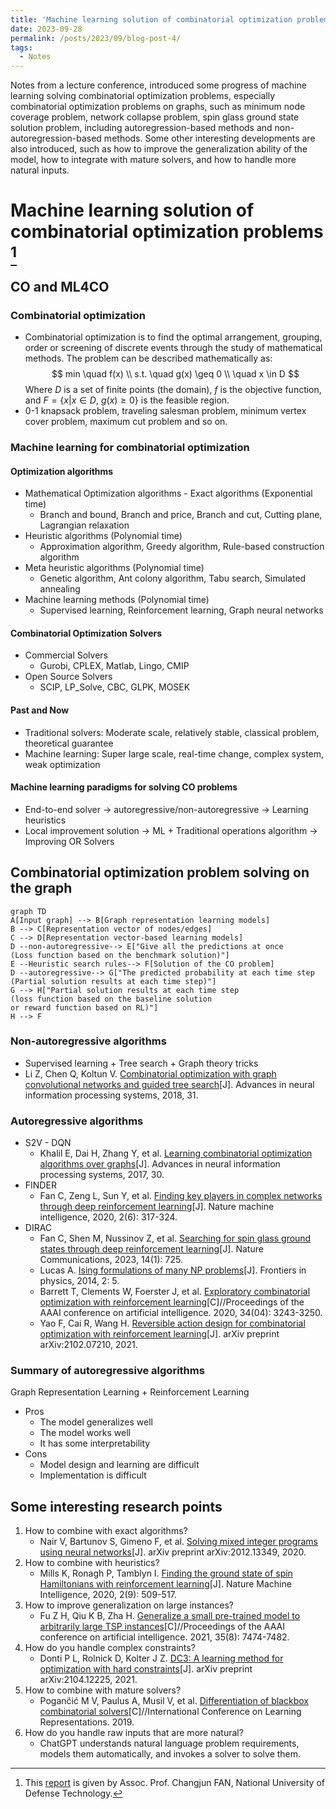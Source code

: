 ```yaml
---
title: 'Machine learning solution of combinatorial optimization problems'
date: 2023-09-28
permalink: /posts/2023/09/blog-post-4/
tags:
  - Notes
---
```


Notes from a lecture conference, introduced some progress of machine learning solving combinatorial optimization problems, especially combinatorial optimization problems on graphs, such as minimum node coverage problem, network collapse problem, spin glass ground state solution problem, including autoregression-based methods and non-autoregression-based methods. Some other interesting developments are also introduced, such as how to improve the generalization ability of the model, how to integrate with mature solvers, and how to handle more natural inputs.

# Machine learning solution of combinatorial optimization problems [^1]
[^1]: This [report](https://pattern.swarma.org/study_group_issue/483) is given by Assoc. Prof. Changjun FAN, National University of Defense Technology.
## CO and ML4CO
### Combinatorial optimization
- Combinatorial optimization is to find the optimal arrangement, grouping, order or screening of discrete events through the study of mathematical methods. The problem can be described mathematically as:$$
  min \quad f(x) \\
  s.t. \quad g(x) \geq 0 \\
  \quad x \in D
  $$Where $D$ is a set of finite points (the domain), $f$ is the objective function, and $F= \{ x | x \in D, \ g(x) \geq 0\}$ is the feasible region.
- 0-1 knapsack problem, traveling salesman problem, minimum vertex cover problem, maximum cut problem and so on.
### Machine learning for combinatorial optimization
#### Optimization algorithms
- Mathematical Optimization algorithms - Exact algorithms (Exponential time)
  - Branch and bound, Branch and price, Branch and cut, Cutting plane, Lagrangian relaxation
- Heuristic algorithms (Polynomial time)
  - Approximation algorithm, Greedy algorithm, Rule-based construction algorithm
- Meta heuristic algorithms (Polynomial time)
  - Genetic algorithm, Ant colony algorithm, Tabu search, Simulated annealing
- Machine learning methods (Polynomial time)
  - Supervised learning, Reinforcement learning, Graph neural networks
#### Combinatorial Optimization Solvers
- Commercial Solvers
  - Gurobi, CPLEX, Matlab, Lingo, CMIP
- Open Source Solvers
  - SCIP, LP_Solve, CBC, GLPK, MOSEK
#### Past and Now
- Traditional solvers: Moderate scale, relatively stable, classical problem, theoretical guarantee
- Machine learning: Super large scale, real-time change, complex system, weak optimization
#### Machine learning paradigms for solving CO problems
- End-to-end solver $\rightarrow$ autoregressive/non-autoregressive $\rightarrow$ Learning heuristics
- Local improvement solution $\rightarrow$ ML + Traditional operations algorithm $\rightarrow$ Improving OR Solvers
## Combinatorial optimization problem solving on the graph
```mermaid
graph TD
A[Input graph] --> B[Graph representation learning models]
B --> C[Representation vector of nodes/edges]
C --> D[Representation vector-based learning models]
D --non-autoregressive--> E["Give all the predictions at once
(Loss function based on the benchmark solution)"]
E --Heuristic search rules--> F[Solution of the CO problem]
D --autoregressive--> G["The predicted probability at each time step
(Partial solution results at each time step)"]
G --> H["Partial solution results at each time step
(loss function based on the baseline solution 
or reward function based on RL)"]
H --> F
```
### Non-autoregressive algorithms
- Supervised learning + Tree search + Graph theory tricks
- Li Z, Chen Q, Koltun V. [Combinatorial optimization with graph convolutional networks and guided tree search](https://proceedings.neurips.cc/paper/2018/file/8d3bba7425e7c98c50f52ca1b52d3735-Paper.pdf)[J]. Advances in neural information processing systems, 2018, 31.
### Autoregressive algorithms
- S2V - DQN
  - Khalil E, Dai H, Zhang Y, et al. [Learning combinatorial optimization algorithms over graphs](https://proceedings.neurips.cc/paper/2017/file/d9896106ca98d3d05b8cbdf4fd8b13a1-Paper.pdf)[J]. Advances in neural information processing systems, 2017, 30.
- FINDER
  - Fan C, Zeng L, Sun Y, et al. [Finding key players in complex networks through deep reinforcement learning](https://www.ncbi.nlm.nih.gov/pmc/articles/PMC8191335/pdf/nihms-1595705.pdf)[J]. Nature machine intelligence, 2020, 2(6): 317-324.
- DIRAC
  - Fan C, Shen M, Nussinov Z, et al. [Searching for spin glass ground states through deep reinforcement learning](https://www.nature.com/articles/s41467-023-36363-w.pdf)[J]. Nature Communications, 2023, 14(1): 725.
  - Lucas A. [Ising formulations of many NP problems](https://www.frontiersin.org/articles/10.3389/fphy.2014.00005/full)[J]. Frontiers in physics, 2014, 2: 5.
  - Barrett T, Clements W, Foerster J, et al. [Exploratory combinatorial optimization with reinforcement learning](https://aaai.org/ojs/index.php/AAAI/article/view/5723/5579)[C]//Proceedings of the AAAI conference on artificial intelligence. 2020, 34(04): 3243-3250.
  - Yao F, Cai R, Wang H. [Reversible action design for combinatorial optimization with reinforcement learning](https://arxiv.org/pdf/2102.07210.pdf)[J]. arXiv preprint arXiv:2102.07210, 2021.
### Summary of autoregressive algorithms
Graph Representation Learning + Reinforcement Learning
- Pros
  - The model generalizes well
  - The model works well
  - It has some interpretability
- Cons
  - Model design and learning are difficult
  - Implementation is difficult
## Some interesting research points
1. How to combine with exact algorithms?
   - Nair V, Bartunov S, Gimeno F, et al. [Solving mixed integer programs using neural networks](https://arxiv.org/pdf/2012.13349.pdf)[J]. arXiv preprint arXiv:2012.13349, 2020.
2. How to combine with heuristics?
   - Mills K, Ronagh P, Tamblyn I. [Finding the ground state of spin Hamiltonians with reinforcement learning](https://arxiv.org/pdf/2003.00011.pdf)[J]. Nature Machine Intelligence, 2020, 2(9): 509-517.
3. How to improve generalization on large instances?
   - Fu Z H, Qiu K B, Zha H. [Generalize a small pre-trained model to arbitrarily large TSP instances](https://ojs.aaai.org/index.php/AAAI/article/download/16916/16723)[C]//Proceedings of the AAAI conference on artificial intelligence. 2021, 35(8): 7474-7482.
4. How do you handle complex constraints?
   - Donti P L, Rolnick D, Kolter J Z. [DC3: A learning method for optimization with hard constraints](https://arxiv.org/pdf/2104.12225.pdf)[J]. arXiv preprint arXiv:2104.12225, 2021.
5. How to combine with mature solvers?
   - Pogančić M V, Paulus A, Musil V, et al. [Differentiation of blackbox combinatorial solvers](https://openreview.net/pdf?id=BkevoJSYPB)[C]//International Conference on Learning Representations. 2019.
6. How do you handle raw inputs that are more natural?
   - ChatGPT understands natural language problem requirements, models them automatically, and invokes a solver to solve them.

